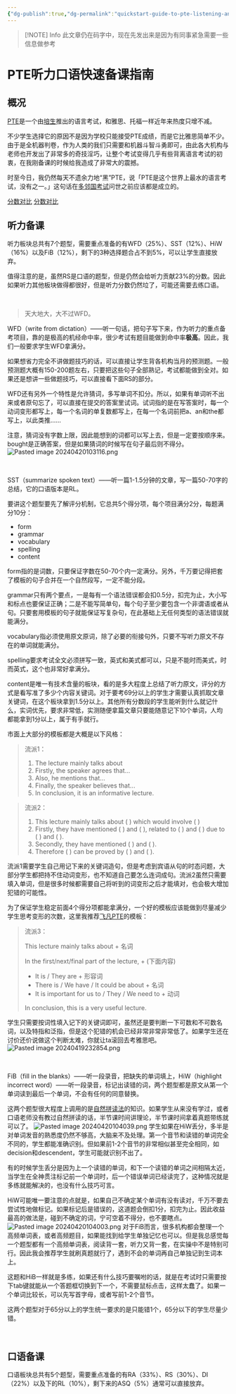 ```yaml
---
{"dg-publish":true,"dg-permalink":"quickstart-guide-to-pte-listening-and-speaking","permalink":"/quickstart-guide-to-pte-listening-and-speaking/","created":"2024-04-19T20:30:33.515+08:00"}
---
```



> [!NOTE] Info
> 此文章仍在码字中，现在先发出来是因为有同事紧急需要一些信息做参考

# PTE听力口语快速备课指南

## 概况

[PTE](https://www.pearsonpte.com/)是一个由[培生](https://www.pearson.com/)推出的语言考试，和雅思、托福一样近年来热度只增不减。

不少学生选择它的原因不是因为学校只能接受PTE成绩，而是它比雅思简单不少。由于是全机器判卷，作为人类的我们只需要和机器斗智斗勇即可，由此各大机构与老师也开发出了非常多的奇技淫巧，让整个考试变得几乎有些背离语言考试的初衷，在我刚备课的时候给我造成了非常大的震撼。

时至今日，我仍然每天不遗余力地“黑”PTE，说「PTE是这个世界上最水的语言考试，没有之一。」这句话在[多邻国考试](https://englishtest.duolingo.com/)问世之前应该都是成立的。

[分数对比](https://assets.ctfassets.net/yqwtwibiobs4/3Bm0RMkKoNVOoOxUe38mg4/f565a92a97e8f3cf60c5506d347dedb8/PTE_Academic_Score_Guide_for_Test_Takers_June_2023.pdf)
[分数对比](https://www.pearsonpte.com/pte-academic/scoring/understand-your-score)



## 听力备课

听力板块总共有7个题型，需要重点准备的有WFD（25%）、SST（12%）、HiW（16%）以及FiB（12%），剩下的3种选择题合占不到5%，可以让学生直接放弃。

值得注意的是，虽然RS是口语的题型，但是仍然会给听力贡献23%的分数。因此如果听力其他板块做得都很好，但是听力分数仍然垃了，可能还需要去练口语。

&nbsp;

>天大地大，大不过WFD。

WFD（write from dictation）——听一句话，把句子写下来，作为听力的重点备考项目，靠的是极高的机经命中率，很少考试有题目能做到命中率**极高**。因此，我们一般要求学生WFD拿满分。

如果想省力完全不讲做题技巧的话，可以直接让学生背各机构当月的预测题。一般预测题大概有150-200题左右，只要把这些句子全部熟记，考试都能做到全对。如果还是想讲一些做题技巧，可以直接看下面RS的部分。

WFD还有另外一个特性是允许猜词，多写单词不扣分。所以，如果有单词听不出来或者原句忘了，可以直接在提交的答案里试词。试词指的是在写答案时，每一个动词变形都写上，每一个名词的单复数都写上，在每一个名词前把a、an和the都写上，以此类推……

注意，猜词没有字数上限，因此能想到的词都可以写上去，但是一定要按顺序来。bought是正确答案，但是如果猜词的时候写在句子最后则不得分。
![Pasted image 20240420103116.png](/img/user/B-Attachment/Pasted%20image%2020240420103116.png)

&nbsp;

SST（summarize spoken text）——听一篇1-1.5分钟的文章，写一篇50-70字的总结，它的口语版本是RL。

要讲这个题型要先了解评分机制，它总共5个得分项，每个项目满分2分，每题满分10分：
- form
- grammar
- vocabulary
- spelling
- content

form指的是词数，只要保证字数在50-70个内一定满分。另外，千万要记得把套了模板的句子合并在一个自然段写，一定不能分段。

grammar只有两个要点，一是每有一个语法错误都会扣0.5分，扣完为止，大小写和标点也要保证正确；二是不能写简单句，每个句子至少要包含一个非谓语或者从句。只要套用模板的句子就能保证写复杂句，在此基础上无任何类型的语法错误就能满分。

vocabulary指必须使用原文原词，除了必要的衔接句外，只要不写听力原文不存在的单词就能满分。

spelling要求考试全文必须拼写一致，英式和美式都可以，只是不能时而美式，时而英式，这个也非常好拿满分。

content是唯一有技术含量的板块，看的是多大程度上总结了听力原文，评分的方式是看写准了多少个内容关键词。对于要考69分以上的学生才需要认真抓取文章关键词，在这个板块拿到1.5分以上。其他所有分数段的学生能听到什么就记什么，实词优先，要求非常低，实测随便拿篇文章只要能随意记下10个单词，人均都能拿到1分以上，属于有手就行。

市面上大部分的模板都是大概是以下风格：
> 流派1：
> 
> 1. The lecture mainly talks about
> 2. Firstly, the speaker agrees that...
> 3. Also, he mentions that...
> 4. Finally, the speaker believes that...
> 5. In conclusion, it is an informative lecture.

> 流派2：
> 1. This lecture mainly talks about (   ) which would involve  (   )
> 2. Firstly, they have mentioned  (   ) and  (   ), related to  (   ) and  (   ) due to  (   ) and  (   ).
> 3. Secondly, they have mentioned  (   ) and  (   ).
> 4. Therefore  (   ) can be proved by  (   ) and  (   ).

流派1需要学生自己用记下来的关键词造句，但是考虑到宾语从句的时态问题，大部分学生都把持不住动词变形，也不知道自己要怎么连词成句。流派2虽然只需要填入单词，但是很多时候都需要自己将听到的词变形之后才能填对，也会极大增加犯错的可能性。

为了保证学生稳定前面4个得分项都能拿满分，一个好的模板应该能做到尽量减少学生思考变形的次数，这里我推荐[飞凡PTE](https://www.bilibili.com/video/BV1cj411u7hV/)的模板：

> 流派3：
> 
> This lecture mainly talks about + 名词
> 
> In the first/next/final part of the lecture, + (下面内容)
> -  It is / They are + 形容词
> - There is / We have / It could be about + 名词
> - It is important for us to / They / We need to + 动词
>
> In conclusion, this is a very useful lecture.

学生只需要按词性填入记下的关键词即可，虽然还是要判断一下可数和不可数名词，以及特指和泛指，但是这个犯错的机会已经非常非常非常低了。如果学生还在讨价还价说做这个判断太难，你就让ta滚回去考雅思吧。
![Pasted image 20240419232854.png](/img/user/B-Attachment/Pasted%20image%2020240419232854.png)

&nbsp;

FiB（fill in the blanks）——听一段录音，把缺失的单词填上，HiW（highlight incorrect word）——听一段录音，标记出读错的词，两个题型都是原文从第一个单词读到最后一个单词，不会有任何的同意替换。

这两个题型很大程度上调用的是[自然拼读法](https://en.wikipedia.org/wiki/Phonics)的知识。如果学生从来没有学过，或者口语老师没有教过自然拼读的话，半节课时间讲理论，半节课时间拿着真题带练就可以了。
![Pasted image 20240420104039.png](/img/user/B-Attachment/Pasted%20image%2020240420104039.png)
学生如果在HiW丢分，多半是对单词发音的熟悉度仍然不够高，大脑来不及处理。第一个音节和读错的单词完全不同的，学生都能准确识别。但如果前1-2个音节的非常相似甚至完全相同，如decision和descendent，学生可能就识别不出了。

有的时候学生丢分是因为上一个读错的单词，和下一个读错的单词之间相隔太近，当学生在全神贯注标记前一个单词时，后一个错误单词已经读完了，这种情况就是多练就能解决的，也没有什么技巧可言。

HiW可能唯一要注意的点就是，如果自己不确定某个单词有没有读对，千万不要去尝试性地做标记。如果标记后是错误的，这道题会倒扣1分，扣完为止。因此收益最高的做法是，碰到不确定的词，宁可空着不得分，也不要瞎点。
![Pasted image 20240420104003.png](/img/user/B-Attachment/Pasted%20image%2020240420104003.png)
对于FiB而言，很多机构都会整理一个高频单词表，或者高频题目，如果能找到给学生单独记忆也可以。但是我总感觉每一个题型都有一个高频单词表，阅读背一套，听力又背一套，在实操中不是特别可行。因此我会推荐学生就刷真题就行了，遇到不会的单词再自己单独记到生词本上。

这题和HiB一样就是多练，如果还有什么技巧要嘱咐的话，就是在考试时只需要按下tab键就能从一个答题框切换到下一个，不需要鼠标点击，这样太蠢了。如果一个单词比较长，可以先写首字母，或者写前1-2个音节。

这两个题型对于65分以上的学生统一要求的是只能错1个，65分以下的学生尽量少错。

&nbsp;






## 口语备课

口语板块总共有5个题型，需要重点准备的有RA（33%）、RS（30%）、DI（22%）以及下的RL（10%），剩下来的ASQ（5%）通常可以直接放弃。